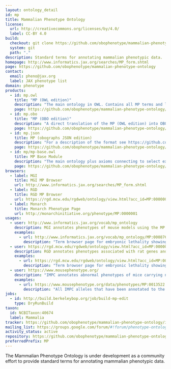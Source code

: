 ```yaml
---
layout: ontology_detail
id: mp
title: Mammalian Phenotype Ontology
license:
  url: http://creativecommons.org/licenses/by/4.0/
  label: CC-BY 4.0
build:
  checkout: git clone https://github.com/obophenotype/mammalian-phenotype-ontology.git
  system: git
  path: "."
description: Standard terms for annotating mammalian phenotypic data.
homepage: http://www.informatics.jax.org/searches/MP_form.shtml
page: https://github.com/obophenotype/mammalian-phenotype-ontology
contact:
  email: pheno@jax.org
  label: JAX phenotype list
domain: phenotype
products:
  - id: mp.owl
    title: "MP (OWL edition)"
    description: "The main ontology in OWL. Contains all MP terms and links to other OBO ontologies."
    page: https://github.com/obophenotype/mammalian-phenotype-ontology/releases/tag/current
  - id: mp.obo
    title: "MP (OBO edition)"
    description: "A direct translation of the MP (OWL edition) into OBO format."
    page: https://github.com/obophenotype/mammalian-phenotype-ontology/releases/tag/current
  - id: mp.json
    title: MP (obographs JSON edition)
    description: "For a description of the format see https://github.com/geneontology/obographs."
    page: https://github.com/obophenotype/mammalian-phenotype-ontology/releases/tag/current
  - id: mp/mp-base.owl
    title: MP Base Module
    description: "The main ontology plus axioms connecting to select external ontologies, excluding axioms from the the external ontologies themselves."
    page: https://github.com/obophenotype/mammalian-phenotype-ontology/releases/tag/current
browsers:
  - label: MGI
    title: MGI MP Browser
    url: http://www.informatics.jax.org/searches/MP_form.shtml
  - label: RGD
    title: RGD MP Browser
    url: https://rgd.mcw.edu/rgdweb/ontology/view.html?acc_id=MP:0000001
  - label: Monarch
    title: Monarch Phenotype Page
    url: http://monarchinitiative.org/phenotype/MP:0000001
usages:
  - user: http://www.informatics.jax.org/vocab/mp_ontology
    description: MGI annotates phenotypes of mouse models using the MP
    examples:
      - url: http://www.informatics.jax.org/vocab/mp_ontology/MP:0008762
        description: "Term browser page for embryonic lethality showing information about the term including definition, placement in the MP hierarchy, and link to mouse models annotated to this term or any of its decendants"
  - user: https://rgd.mcw.edu/rgdweb/ontology/view.html?acc_id=MP:0000001
    description: RGD annotates phenotypes associated with rat genes and alleles using the MP
    examples:
      - url: https://rgd.mcw.edu/rgdweb/ontology/view.html?acc_id=MP:0008762
        description: "Term browser page for embryonic lethality showing information about the term including definition, placement in the MP hierarchy, and link to annotations to this term or any of its decendants"
  - user: https://www.mousephenotype.org/
    description: "IMPC annotates abnormal phenotypes of mice carrying null alleles found following the application of a standardised set of physiological tests"
    examples:
      - url: https://www.mousephenotype.org/data/phenotypes/MP:0013522
        description: "All IMPC alleles that have been annotated to the MP term 'decreased memory-marker CD4-positive NK T cell number'."
jobs:
  - id: http://build.berkeleybop.org/job/build-mp-edit
    type: DryRunBuild
taxon:
  id: NCBITaxon:40674
  label: Mammalia
tracker: https://github.com/obophenotype/mammalian-phenotype-ontology/issues
mailing_list: https://groups.google.com/forum/#!forum/phenotype-ontologies-editors
activity_status: active
repository: https://github.com/obophenotype/mammalian-phenotype-ontology
preferredPrefix: MP
---
```


The Mammalian Phenotype Ontology is under development as a community effort to provide standard terms for annotating mammalian phenotypic data.
